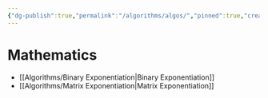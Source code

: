 ```yaml
---
{"dg-publish":true,"permalink":"/algorithms/algos/","pinned":true,"created":"2023-10-26T13:51:04.619+05:30","updated":"2023-10-26T13:52:27.135+05:30"}
---
```


# Mathematics
* [[Algorithms/Binary Exponentiation\|Binary Exponentiation]]
* [[Algorithms/Matrix Exponentiation\|Matrix Exponentiation]]